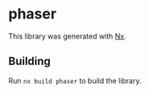 # phaser

This library was generated with [Nx](https://nx.dev).

## Building

Run `nx build phaser` to build the library.
